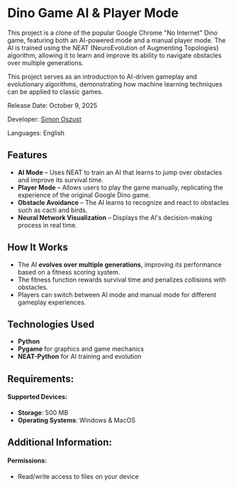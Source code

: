 # Dino Game AI & Player Mode  

This project is a clone of the popular Google Chrome "No Internet" Dino game, featuring both an AI-powered mode and a manual player mode. The AI is trained using the NEAT (NeuroEvolution of Augmenting Topologies) algorithm, allowing it to learn and improve its ability to navigate obstacles over multiple generations.  

This project serves as an introduction to AI-driven gameplay and evolutionary algorithms, demonstrating how machine learning techniques can be applied to classic games.

Release Date: October 9, 2025

Developer: [Simon Oszust](https://github.com/Soszust40)

Languages: English

## Features  
- **AI Mode** – Uses NEAT to train an AI that learns to jump over obstacles and improve its survival time.  
- **Player Mode** – Allows users to play the game manually, replicating the experience of the original Google Dino game.  
- **Obstacle Avoidance** – The AI learns to recognize and react to obstacles such as cacti and birds.  
- **Neural Network Visualization** – Displays the AI's decision-making process in real time.  

## How It Works  
- The AI **evolves over multiple generations**, improving its performance based on a fitness scoring system.  
- The fitness function rewards survival time and penalizes collisions with obstacles.  
- Players can switch between AI mode and manual mode for different gameplay experiences.  

## Technologies Used  
- **Python**  
- **Pygame** for graphics and game mechanics  
- **NEAT-Python** for AI training and evolution  

## Requirements:

#### Supported Devices:

* **Storage**: 500 MB
* **Operating Systems**: Windows & MacOS

## Additional Information:

#### Permissions: 
* Read/write access to files on your device
